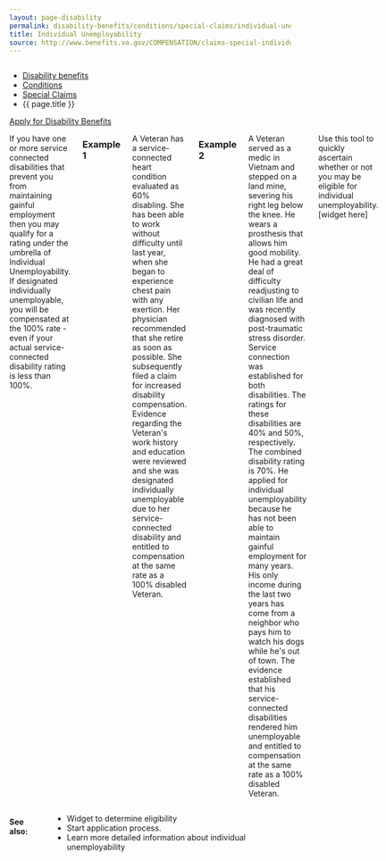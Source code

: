 ```yaml
---
layout: page-disability
permalink: disability-benefits/conditions/special-claims/individual-unemployability/index.html
title: Individual Unemployability
source: http://www.benefits.va.gov/COMPENSATION/claims-special-individual_unemployability.asp
---
```


<div class="splash" markdown="0">
<div class="row" markdown="0">
<div class="small-12 columns" markdown="0">

<ul class="breadcrumbs" role="menubar" aria-label="Primary">
<li class="parent"><a href="{{ site.url }}/disability-benefits/">Disability benefits</a></li>
<li class="parent"><a href="{{ site.url }}/disability-benefits/conditions/">Conditions</a></li>
<li class="parent"><a href="{{ site.url }}/disability-benefits/conditions/special-claims/">Special Claims</a></li>
<li class="active">{{ page.title }}</li>
</ul>

</div>
</div>
</div>

<div class="main" role="main" markdown="0">

<div class="action-bar">
  <div class="row">
    <div class="small-12 columns">
      <a class="button small start" href="{{ site.url}}/disability-benefits/get/">Apply for Disability Benefits</a>
    </div>
  </div>  
</div>

<div class="section one" markdown="0">
<div class="primary" markdown="0">
<div class="row" markdown="0">
<div class="small-12 columns" markdown="1">

If you have one or more service connected disabilities that prevent you from maintaining gainful employment then you may qualify for a rating under the umbrella of Individual Unemployability. If designated individually unemployable, you will be compensated at the 100% rate - even if your actual service-connected disability rating is less than 100%.   

### Example 1

A Veteran has a service-connected heart condition evaluated as 60% disabling. She has been able to work without difficulty until last year, when she began to experience chest pain with any exertion. Her physician recommended that she retire as soon as possible. She subsequently filed a claim for increased disability compensation. Evidence regarding the Veteran's work history and education were reviewed and she was designated individually unemployable due to her service-connected disability and entitled to compensation at the same rate as a 100% disabled Veteran.

### Example 2

A Veteran served as a medic in Vietnam and stepped on a land mine, severing his right leg below the knee. He wears a prosthesis that allows him good mobility. He had a great deal of difficulty readjusting to civilian life and was recently diagnosed with post-traumatic stress disorder. Service connection was established for both disabilities. The ratings for these disabilities are 40% and 50%, respectively. The combined disability rating is 70%.
He applied for individual unemployability because he has not been able to maintain gainful employment for many years. His only income during the last two years has come from a neighbor who pays him to watch his dogs while he's out of town. The evidence established that his service-connected disabilities rendered him unemployable and entitled to compensation at the same rate as a 100% disabled Veteran.

Use this tool to quickly ascertain whether or not you may be eligible for individual unemployability.  [widget here]

</div>
</div>
</div>
</div>

<div class="section secondary" markdown="0">
<div class="row" markdown="0">
<div class="small-12 columns" markdown="1">

#### See also:

- Widget to determine eligibility
- Start application process.
- Learn more detailed information about individual unemployability




</div>
</div>
</div>

</div>
